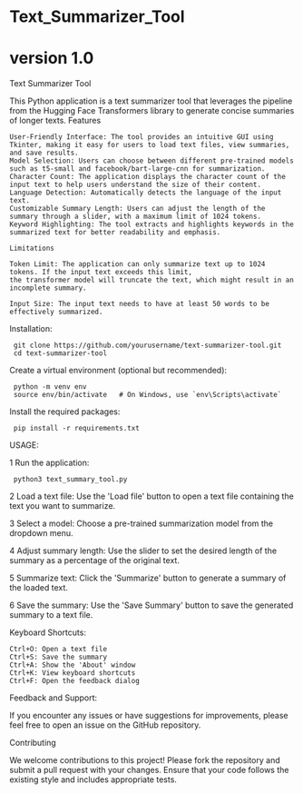 # Text_Summarizer_Tool
# version 1.0


Text Summarizer Tool

This Python application is a text summarizer tool that leverages the pipeline from the Hugging Face Transformers library to generate concise summaries of longer texts.
Features

    User-Friendly Interface: The tool provides an intuitive GUI using Tkinter, making it easy for users to load text files, view summaries, and save results.
    Model Selection: Users can choose between different pre-trained models such as t5-small and facebook/bart-large-cnn for summarization.
    Character Count: The application displays the character count of the input text to help users understand the size of their content.
    Language Detection: Automatically detects the language of the input text.
    Customizable Summary Length: Users can adjust the length of the summary through a slider, with a maximum limit of 1024 tokens.
    Keyword Highlighting: The tool extracts and highlights keywords in the summarized text for better readability and emphasis.

    Limitations

    Token Limit: The application can only summarize text up to 1024 tokens. If the input text exceeds this limit, 
    the transformer model will truncate the text, which might result in an incomplete summary.
    
    Input Size: The input text needs to have at least 50 words to be effectively summarized.



Installation:

     git clone https://github.com/yourusername/text-summarizer-tool.git
     cd text-summarizer-tool

Create a virtual environment (optional but recommended):

     python -m venv env
     source env/bin/activate   # On Windows, use `env\Scripts\activate`

Install the required packages:

     pip install -r requirements.txt

USAGE:

1 Run the application:

     python3 text_summary_tool.py


2 Load a text file: Use the 'Load file' button to open a text file containing the text you want to summarize.

3 Select a model: Choose a pre-trained summarization model from the dropdown menu.

4 Adjust summary length: Use the slider to set the desired length of the summary as a percentage of the original text.

5 Summarize text: Click the 'Summarize' button to generate a summary of the loaded text.

6 Save the summary: Use the 'Save Summary' button to save the generated summary to a text file.

Keyboard Shortcuts:

    Ctrl+O: Open a text file
    Ctrl+S: Save the summary
    Ctrl+A: Show the 'About' window
    Ctrl+K: View keyboard shortcuts
    Ctrl+F: Open the feedback dialog

 Feedback and Support:

If you encounter any issues or have suggestions for improvements, please feel free to open an issue on the GitHub repository.

Contributing

We welcome contributions to this project! Please fork the repository and submit a pull request with your changes. Ensure that your code follows the existing style and includes appropriate tests.
